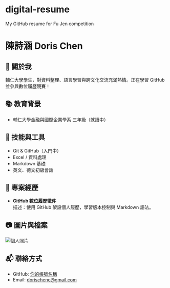# digital-resume
My GitHub resume for Fu Jen competition
# 陳詩涵 Doris Chen

## 🎯 關於我
輔仁大學學生，對資料整理、語言學習與跨文化交流充滿熱情。正在學習 GitHub 並參與數位履歷競賽！

## 📚 教育背景
- 輔仁大學金融與國際企業學系 三年級（就讀中）

## 🧰 技能與工具
- Git & GitHub（入門中）
- Excel / 資料處理
- Markdown 基礎
- 英文、德文初級會話

## 🚀 專案經歷
- **GitHub 數位履歷徵件**  
  描述：使用 GitHub 架設個人履歷，學習版本控制與 Markdown 語法。

## 📷 圖片與檔案
![個人照片](https://drive.google.com/file/d/1rwIEKn8XJSwwywDEO7cbuoIB5siJY00f/view?usp=sharing)

## 📬 聯絡方式
- GitHub: [你的帳號名稱](https://github.com/dorischenc)
- Email: dorischenc@gmail.com
